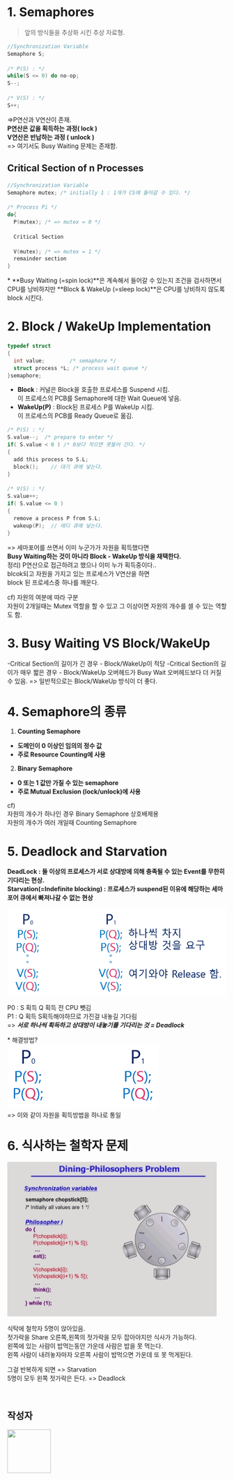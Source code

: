 # 1. Semaphores
> 앞의 방식들을 추상화 시킨 추상 자료형.

```C
//Synchronization Variable
Semaphore S;

/* P(S) : */
while(S <= 0) do no-op;
S--;

/* V(S) : */
S++;
```

=>P연산과 V연산이 존재.   
**P연산은 값을 획득하는 과정( lock )**    
**V연산은 반납하는 과정 ( unlock )**    
=> 여기서도 Busy Waiting 문제는 존재함.

## Critical Section of n Processes
```C
//Synchronization Variable
Semaphore mutex; /* initially 1 : 1개가 CS에 들어갈 수 있다. */

/* Process Pi */
do{
  P(mutex); /* => mutex = 0 */

  Critical Section
  
  V(mutex); /* => mutex = 1 */
  remainder section
}
```
\* **Busy Waiting (=spin lock)**은 계속해서 들어갈 수 있는지 조건을 검사하면서 CPU를 낭비하지만
**Block & WakeUp (=sleep lock)**은 CPU를 낭비하지 않도록 block 시킨다.

# 2. Block / WakeUp Implementation
```C
typedef struct
{
  int value;        /* semaphore */
  struct process *L; /* process wait queue */
}semaphore;
```
- **Block** : 커널은 Block을 호출한 프로세스를 Suspend 시킴.    
이 프로세스의 PCB를 Semaphore에 대한 Wait Queue에 넣음.
- **WakeUp(P)** : Block된 프로세스 P를 WakeUp 시킴.   
이 프로세스의 PCB를 Ready Queue로 옮김.

```C
/* P(S) : */
S.value--;  /* prepare to enter */
if( S.value < 0 ) /* 0보다 작으면 못들어 간다. */
{
  add this process to S.L;
  block();    // 대기 큐에 넣는다.
}

/* V(S) : */
S.value++;
if( S.value <= 0 )
{
  remove a process P from S.L;
  wakeup(P);  // 레디 큐에 넣는다.
} 
```
=> 세마포어를 쓰면서 이미 누군가가 자원을 획득했다면    
**Busy Waiting하는 것이 아니라 Block - WakeUp 방식을 채택한다.**    
정리) P연산으로 접근하려고 했으나 이미 누가 획득중이다..   
blcok되고 자원을 가지고 있는 프로세스가 V연산을 하면    
block 된 프로세스중 하나를 깨운다.    

cf) 자원의 여분에 따라 구분   
자원이 2개일때는 Mutex 역할을 할 수 있고 그 이상이면 자원의 개수를 셀 수 있는 역할도 함.

# 3. Busy Waiting VS Block/WakeUp
-Critical Section의 길이가 긴 경우 - Block/WakeUp이 적당
-Critical Section의 길이가 매우 짧은 경우 - Block/WakeUp 오버헤드가 Busy Wait 오버헤드보다 더 커질 수 있음.
=> 일반적으로는 Block/WakeUp 방식이 더 좋다.

# 4. Semaphore의 종류
1. **Counting Semaphore**
  - **도메인이 0 이상인 임의의 정수 값**
  - **주로 Resource Counting에 사용**
2. **Binary Semaphore**
  - **0 또는 1 값만 가질 수 있는 semaphore**
  - **주로 Mutual Exclusion (lock/unlock)에 사용**

cf)   
자원의 개수가 하나인 경우 Binary Semaphore 상호배제용   
자원의 개수가 여러 개일때 Counting Semaphore   

# 5. Deadlock and Starvation
**DeadLock : 둘 이상의 프로세스가 서로 상대방에 의해 충족될 수 있는 Event를 무한히 기다리는 현상.**   
**Starvation(=Indefinite blocking) : 프로세스가 suspend된 이유에 해당하는 세마포어 큐에서 빠져나갈 수 없는 현상**   

![DeadLock&Starvation](./img/DeadLock&Starvation.png)    

P0 : S 획득 Q 획득 전 CPU 뺏김    
P1 : Q 획득 S획득해야하므로 가진걸 내놓길 기다림    
=> ***서로 하나씩 획득하고 상대방이 내놓기를 기다리는 것 = Deadlock***   

\* 해결방법?    
![DeadLock&Starvation2](./img/DeadLock&Starvation2.png)    
=> 이와 같이 자원을 획득방법을 하나로 통일    

# 6. 식사하는 철학자 문제
![Dining-Philosophers](./img/Dining-Philosophers.png)    

식탁에 철학자 5명이 앉아있음.   
젓가락을 Share 오른쪽,왼쪽의 젓가락을 모두 잡아야지만 식사가 가능하다.    
왼쪽에 있는 사람이 밥먹는동안 가운데 사람은 밥을 못 먹는다.   
왼쪽 사람이 내려놓자마자 오른쪽 사람이 밥먹으면 가운데 또 못 먹게된다.    

그걸 반복하게 되면 => Starvation     
5명이 모두 왼쪽 젓가락은 든다. => Deadlock    






<br/>

## 작성자

<a href="https://github.com/jhi93"><img src="https://avatars1.githubusercontent.com/u/31469550?s=400&v=4" width="100" height="100" /></a>